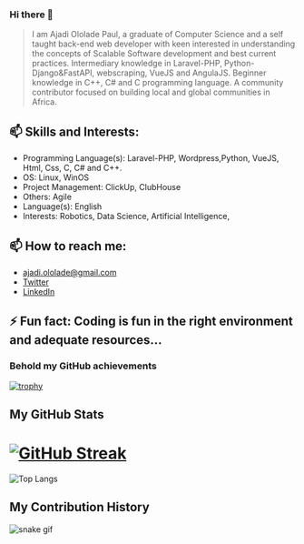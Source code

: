 ### Hi there 👋


> I am Ajadi Ololade Paul, a graduate of Computer Science and a self taught back-end  web developer with keen interested in understanding the concepts of Scalable Software development and best current practices. Intermediary knowledge in  Laravel-PHP, Python-Django&FastAPI, webscraping, VueJS and AngulaJS. Beginner knowledge in C++, C# and C programming language. A community contributor focused on building local and global communities in Africa.
>

## 📫 Skills and Interests:

* Programming Language(s): Laravel-PHP, Wordpress,Python, VueJS, Html, Css, C, C# and C++.
* OS: Linux, WinOS
* Project Management: ClickUp, ClubHouse
* Others: Agile
* Language(s): English
* Interests: Robotics, Data Science, Artificial Intelligence, 


## 📫 How to reach me: 
-   ajadi.ololade@gmail.com
-   [Twitter](https://twitter.com/ajadi473)
-   [LinkedIn](https://linkedin.com/in/ajadi473)

## ⚡ Fun fact: Coding is fun in the right environment and adequate resources...

### Behold my GitHub achievements
[![trophy](https://github-profile-trophy.vercel.app/?username=ajadi473)](https://github.com/ryo-ma/github-profile-trophy)

## My GitHub Stats
# [![GitHub Streak](https://github-readme-streak-stats.herokuapp.com/?user=ajadi473&theme=dark)](https://git.io/streak-stats)
![Top Langs](https://github-readme-stats.vercel.app/api/top-langs/?username=ajadi473&langs_count=4)

## My Contribution History
![snake gif](https://github.com/ajadi473/snake-gen/blob/output/github-contribution-grid-snake.gif)
